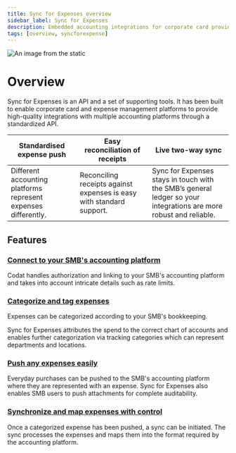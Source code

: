 ```yaml
---
title: Sync for Expenses overview
sidebar_label: Sync for Expenses
description: Embedded accounting integrations for corporate card providers
tags: [overview, syncforexpense]
---
```


![An image from the static](/img/sync-for-expenses/sfe-banner.png)

# Overview

Sync for Expenses is an API and a set of supporting tools. It has been built to enable corporate card and expense management platforms to provide high-quality integrations with multiple accounting platforms through a standardized API.

| Standardised expense push                                      | Easy reconciliation of receipts                                      | Live two-way sync                                                                                                 |
| -------------------------------------------------------------- | -------------------------------------------------------------------- | ----------------------------------------------------------------------------------------------------------------- |
| Different accounting platforms represent expenses differently. | Reconciling receipts against expenses is easy with standard support. | Sync for Expenses stays in touch with the SMB’s general ledger so your integrations are more robust and reliable. |

## Features

### [Connect to your SMB's accounting platform](gettingstarted)

Codat handles authorization and linking to your SMB's accounting platform and takes into account intricate details such as rate limits.

### [Categorize and tag expenses](configandcategorize)

Expenses can be categorized according to your SMB's bookkeeping.

Sync for Expenses attributes the spend to the correct chart of accounts and enables further categorization via tracking categories which can represent departments and locations.

### [Push any expenses easily](sync-process/expense-transactions)

Everyday purchases can be pushed to the SMB's accounting platform where they are represented with an expense. Sync for Expenses also enables SMB users to push attachments for complete auditability.

### [Synchronize and map expenses with control](sync-process/sync-process-explained)

Once a categorized expense has been pushed, a sync can be initiated. The sync processes the expenses and maps them into the format required by the accounting platform.
